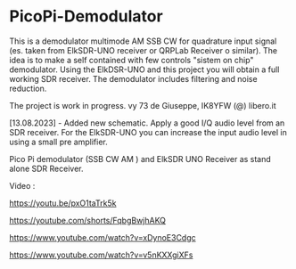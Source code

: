 # PicoPi-Demodulator
This is a demodulator multimode AM SSB CW for quadrature input signal (es. taken from ElkSDR-UNO receiver or QRPLab Receiver o similar). The idea is to make a self contained with few controls "sistem on chip" demodulator. Using the ElkDSR-UNO and this project you will obtain a full working SDR receiver. The demodulator includes filtering and noise reduction.

The project is work in progress.
vy 73 de Giuseppe, IK8YFW (@) libero.it

[13.08.2023] - Added new schematic. Apply a good I/Q audio level from an SDR receiver. For the ElkSDR-UNO you can increase the input audio level in using a small pre amplifier.

Pico Pi demodulator (SSB CW AM ) and ElkSDR UNO Receiver as stand alone SDR Receiver.

Video :

https://youtu.be/pxO1taTrk5k

https://youtube.com/shorts/FqbgBwjhAKQ

https://www.youtube.com/watch?v=xDynoE3Cdgc

https://www.youtube.com/watch?v=v5nKXXgiXFs




